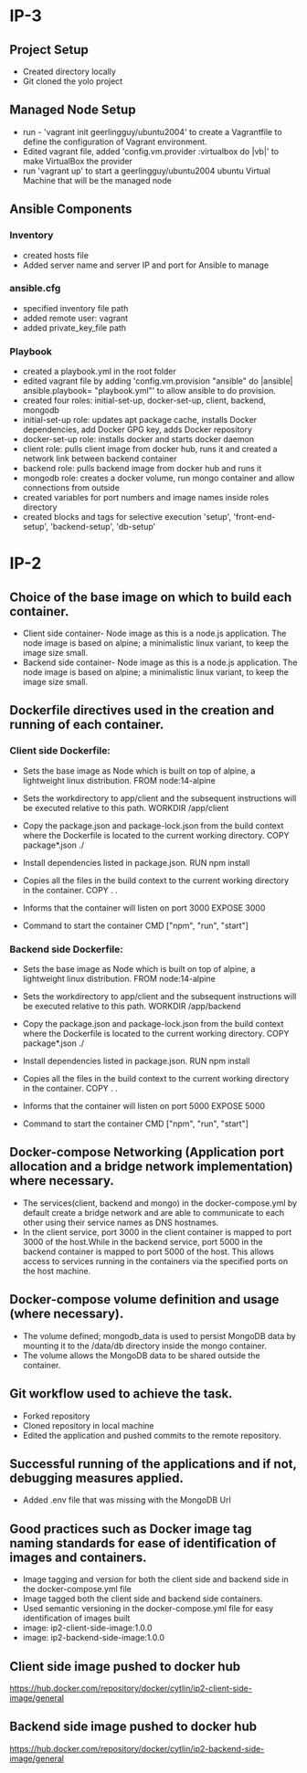 # IP-3

## Project Setup

- Created directory locally
- Git cloned the yolo project

## Managed Node Setup

- run - 'vagrant init geerlingguy/ubuntu2004' to create a Vagrantfile to define the configuration of Vagrant environment.
- Edited vagrant file, added 'config.vm.provider :virtualbox do |vb|' to make VirtualBox the provider
- run 'vagrant up' to start a geerlingguy/ubuntu2004 ubuntu Virtual Machine that will be the managed node

## Ansible Components

### Inventory

- created hosts file
- Added server name and server IP and port for Ansible to manage

### ansible.cfg

- specified inventory file path
- added remote user: vagrant
- added private_key_file path

### Playbook

- created a playbook.yml in the root folder
- edited vagrant file by adding 'config.vm.provision "ansible" do |ansible| ansible.playbook= "playbook.yml"' to allow ansible to do provision.
- created four roles: initial-set-up, docker-set-up, client, backend, mongodb
- initial-set-up role: updates apt package cache, installs Docker dependencies, add Docker GPG key, adds Docker repository
- docker-set-up role: installs docker and starts docker daemon
- client role: pulls client image from docker hub, runs it and created a network link between backend container
- backend role: pulls backend image from docker hub and runs it
- mongodb role: creates a docker volume, run mongo container and allow connections from outside
- created variables for port numbers and image names inside roles directory
- created blocks and tags for selective execution 'setup', 'front-end-setup', 'backend-setup', 'db-setup'

# IP-2

## Choice of the base image on which to build each container.

- Client side container- Node image as this is a node.js application. The node image is based on alpine; a minimalistic linux variant, to keep the image size small.
- Backend side container- Node image as this is a node.js application. The node image is based on alpine; a minimalistic linux variant, to keep the image size small.

## Dockerfile directives used in the creation and running of each container.

### Client side Dockerfile:

- Sets the base image as Node which is built on top of alpine, a lightweight linux distribution.
  FROM node:14-alpine

- Sets the workdirectory to app/client and the subsequent instructions will be executed relative to this path.
  WORKDIR /app/client

- Copy the package.json and package-lock.json from the build context where the Dockerfile is located to the current working directory.
  COPY package\*.json ./

- Install dependencies listed in package.json.
  RUN npm install

- Copies all the files in the build context to the current working directory in the container.
  COPY . .

- Informs that the container will listen on port 3000
  EXPOSE 3000

- Command to start the container
  CMD ["npm", "run", "start"]

### Backend side Dockerfile:

- Sets the base image as Node which is built on top of alpine, a lightweight linux distribution.
  FROM node:14-alpine

- Sets the workdirectory to app/client and the subsequent instructions will be executed relative to this path.
  WORKDIR /app/backend

- Copy the package.json and package-lock.json from the build context where the Dockerfile is located to the current working directory.
  COPY package\*.json ./

- Install dependencies listed in package.json.
  RUN npm install

- Copies all the files in the build context to the current working directory in the container.
  COPY . .

- Informs that the container will listen on port 5000
  EXPOSE 5000

- Command to start the container
  CMD ["npm", "run", "start"]

## Docker-compose Networking (Application port allocation and a bridge network implementation) where necessary.

- The services(client, backend and mongo) in the docker-compose.yml by default create a bridge network and are able to communicate to each other using their service names as DNS hostnames.
- In the client service, port 3000 in the client container is mapped to port 3000 of the host.While in the backend service, port 5000 in the backend container is mapped to port 5000 of the host. This allows access to services running in the containers via the specified ports on the host machine.

## Docker-compose volume definition and usage (where necessary).

- The volume defined; mongodb_data is used to persist MongoDB data by mounting it to the /data/db directory inside the mongo container.
- The volume allows the MongoDB data to be shared outside the container.

## Git workflow used to achieve the task.

- Forked repository
- Cloned repository in local machine
- Edited the application and pushed commits to the remote repository.

## Successful running of the applications and if not, debugging measures applied.

- Added .env file that was missing with the MongoDB Url

## Good practices such as Docker image tag naming standards for ease of identification of images and containers.

- Image tagging and version for both the client side and backend side in the docker-compose.yml file
- Image tagged both the client side and backend side containers.
- Used semantic versioning in the docker-compose.yml file for easy identification of images built
- image: ip2-client-side-image:1.0.0
- image: ip2-backend-side-image:1.0.0

## Client side image pushed to docker hub

https://hub.docker.com/repository/docker/cytlin/ip2-client-side-image/general

## Backend side image pushed to docker hub

https://hub.docker.com/repository/docker/cytlin/ip2-backend-side-image/general
